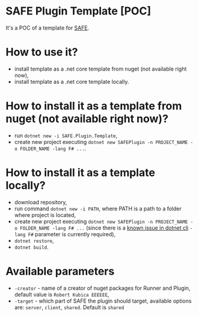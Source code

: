 # SAFE Plugin Template [POC]
It's a POC of a template for [SAFE](https://github.com/SAFE-Stack/SAFE-template).

# How to use it?
* install template as a .net core template from nuget (not available right now),
* install template as a .net core template locally.

# How to install it as a template from nuget (not available right now)?
* run `dotnet new -i SAFE.Plugin.Template`,
* create new project executing `dotnet new SAFEPlugin -n PROJECT_NAME -o FOLDER_NAME -lang F# ...`.

# How to install it as a template locally?
* download repository,
* run command `dotnet new -i PATH`, where PATH is a path to a folder where project is located,
* create new project executing `dotnet new SAFEPlugin -n PROJECT_NAME -o FOLDER_NAME -lang F# ...` (since there is a [known issue in dotnet cli](https://github.com/dotnet/templating/issues/1401) `-lang F#` parameter is currently required),
* `dotnet restore`,
* `dotnet build`.

# Available parameters
* `-creator` - name of a creator of nuget packages for Runner and Plugin, default value is `Robert Kubica EEEEEE`,
* `-target` - which part of SAFE the plugin should target, available options are: `server`, `client`, `shared`. Default is `shared`
